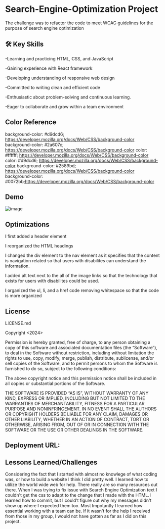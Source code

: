 
# Search-Engine-Optimization Project

The challenge was to refactor the code to meet WCAG guidelines for the purpose of search engine optimization



## 🛠 Key Skills


-Learning and practicing HTML, CSS, and JavaScript

-Gaining experience with React framework

-Developing understanding of responsive web design

-Committed to writing clean and efficient code

-Enthusiastic about problem-solving and continuous learning.

-Eager to collaborate and grow within a team environment



## Color Reference



background-color: #d9dcd6; https://developer.mozilla.org/docs/Web/CSS/background-color
background-color: #2a607c; https://developer.mozilla.org/docs/Web/CSS/background-color
color: #ffffff; https://developer.mozilla.org/docs/Web/CSS/background-color color: #d9dcd6; https://developer.mozilla.org/docs/Web/CSS/background-color background-color: #2589bd; https://developer.mozilla.org/docs/Web/CSS/background-color background-color: #0072bb;https://developer.mozilla.org/docs/Web/CSS/background-color


## Demo

![image](https://github.com/gypze/Search-Engine-Optimization/assets/129911891/7a4418df-36c0-4fcc-935c-551a1d59ffe6)



## Optimizations

I first added a header element

I reorganized the HTML headings

I changed the div element to the nav element as it specifies that the content is navigation related so that users with disabilites can understand the information.

I added alt text next to the all of the image links so that the technology that exists for users with disabilites could be used.

I organized the ul, li, and a href code removing whitespace so that the code is more organized



## License

LICENSE.md

Copyright <2024> <Kimberly Nelson>

Permission is hereby granted, free of charge, to any person obtaining a copy of this software and associated documentation files (the “Software”), to deal in the Software without restriction, including without limitation the rights to use, copy, modify, merge, publish, distribute, sublicense, and/or sell copies of the Software, and to permit persons to whom the Software is furnished to do so, subject to the following conditions:

The above copyright notice and this permission notice shall be included in all copies or substantial portions of the Software.

THE SOFTWARE IS PROVIDED “AS IS”, WITHOUT WARRANTY OF ANY KIND, EXPRESS OR IMPLIED, INCLUDING BUT NOT LIMITED TO THE WARRANTIES OF MERCHANTABILITY, FITNESS FOR A PARTICULAR PURPOSE AND NONINFRINGEMENT. IN NO EVENT SHALL THE AUTHORS OR COPYRIGHT HOLDERS BE LIABLE FOR ANY CLAIM, DAMAGES OR OTHER LIABILITY, WHETHER IN AN ACTION OF CONTRACT, TORT OR OTHERWISE, ARISING FROM, OUT OF OR IN CONNECTION WITH THE SOFTWARE OR THE USE OR OTHER DEALINGS IN THE SOFTWARE.

## Deployment URL:



## Lessons Learned/Challenges


Considering the fact that I started with almost no knowlege of what coding was, or how to build a website I think I did pretty well.
I learned how to utilize the world wide web for help. There really are so many resources out there.
When I was trying to fix issue with Search Engine Optimization text I couldn't get the css to adapt to the change that I made with the HTML.
I learned how to commit, but I could't figure out why my messages didn't show up where I expected them too.
Most Impotantly I learned how essential working with a team can be. If it wasn't for the help I received from those in my group, I would not have gotten as far as I did on this project. 

